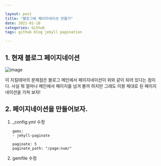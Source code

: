 ```yaml
---

layout: post
title: "블로그에 페이지네이션 만들기"
date: 2021-01-10
categories: Github
tags: github blog jekyll pagination

---
```


## 1. 현재 블로그 페이지네이션

![image](https://user-images.githubusercontent.com/30689295/104096181-45ab3e80-52de-11eb-8013-cff46e6267e9.png)  

이 지킬테마의 문제점은 블로그 메인에서 페이지네이션이 위와 같이 되어 있다는 점이다. 사실 뭐 얼마나 메인에서 페이지를 넘겨 볼까 하지만 그래도 이왕 제대로 된 페이지네이션을 가져 보자!

## 2. 페이지네이션을 만들어보자.

1. _config.yml 수정
   ```
   gems:
   - jekyll-paginate

   paginate: 5
   paginate_path: "/page:num/"
   ```
2. gemfile 수정

